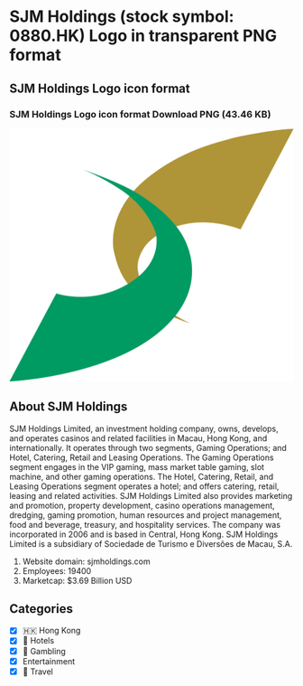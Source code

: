 # SJM Holdings (stock symbol: 0880.HK) Logo in transparent PNG format

## SJM Holdings Logo icon format

### SJM Holdings Logo icon format Download PNG (43.46 KB)

![SJM Holdings Logo icon format Download PNG (43.46 KB)](/img/orig/0880.HK-703e0f0b.png)

## About SJM Holdings

SJM Holdings Limited, an investment holding company, owns, develops, and operates casinos and related facilities in Macau, Hong Kong, and internationally. It operates through two segments, Gaming Operations; and Hotel, Catering, Retail and Leasing Operations. The Gaming Operations segment engages in the VIP gaming, mass market table gaming, slot machine, and other gaming operations. The Hotel, Catering, Retail, and Leasing Operations segment operates a hotel; and offers catering, retail, leasing and related activities. SJM Holdings Limited also provides marketing and promotion, property development, casino operations management, dredging, gaming promotion, human resources and project management, food and beverage, treasury, and hospitality services. The company was incorporated in 2006 and is based in Central, Hong Kong. SJM Holdings Limited is a subsidiary of Sociedade de Turismo e Diversões de Macau, S.A.

1. Website domain: sjmholdings.com
2. Employees: 19400
3. Marketcap: $3.69 Billion USD


## Categories
- [x] 🇭🇰 Hong Kong
- [x] 🏨 Hotels
- [x] 🎰 Gambling
- [x] Entertainment
- [x] 🌴 Travel
